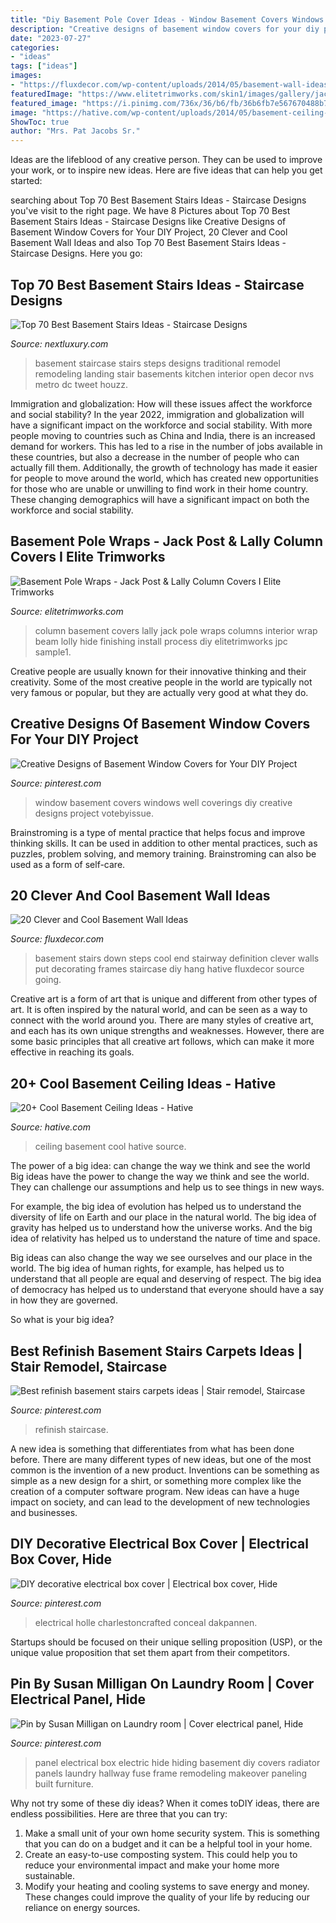 ```yaml
---
title: "Diy Basement Pole Cover Ideas - Window Basement Covers Windows Well Coverings Diy Creative Designs Project Votebyissue"
description: "Creative designs of basement window covers for your diy project"
date: "2023-07-27"
categories:
- "ideas"
tags: ["ideas"]
images:
- "https://fluxdecor.com/wp-content/uploads/2014/05/basement-wall-ideas/6-photo-wall-basement.jpg"
featuredImage: "https://www.elitetrimworks.com/skin1/images/gallery/jack_post/jpc_sample1.jpg"
featured_image: "https://i.pinimg.com/736x/36/b6/fb/36b6fb7e567670488b733c25fa8917fe.jpg"
image: "https://hative.com/wp-content/uploads/2014/05/basement-ceiling-ideas/4-ceiling-drawers-basement-ceiling.jpg"
ShowToc: true
author: "Mrs. Pat Jacobs Sr."
---
```



Ideas are the lifeblood of any creative person. They can be used to improve your work, or to inspire new ideas. Here are five ideas that can help you get started: 

	

		
searching about Top 70 Best Basement Stairs Ideas - Staircase Designs you've visit to the right page. We have 8 Pictures about Top 70 Best Basement Stairs Ideas - Staircase Designs like Creative Designs of Basement Window Covers for Your DIY Project, 20 Clever and Cool Basement Wall Ideas and also Top 70 Best Basement Stairs Ideas - Staircase Designs. Here you go:
		
    
## Top 70 Best Basement Stairs Ideas - Staircase Designs

<img loading=lazy src="http://nextluxury.com/wp-content/uploads/interior-designs-basement-stairss.jpg" onerror="this.onerror=null;this.src='https://tse4.mm.bing.net/th?id=OIP.6Ab7GUq5h22gJQ99YxafbQAAAA&amp;pid=15.1';" alt="Top 70 Best Basement Stairs Ideas - Staircase Designs">

_Source: nextluxury.com_

>basement staircase stairs steps designs traditional remodel remodeling landing stair basements kitchen interior open decor nvs metro dc tweet houzz. 

	

Immigration and globalization: How will these issues affect the workforce and social stability?
In the year 2022, immigration and globalization will have a significant impact on the workforce and social stability. With more people moving to countries such as China and India, there is an increased demand for workers. This has led to a rise in the number of jobs available in these countries, but also a decrease in the number of people who can actually fill them. Additionally, the growth of technology has made it easier for people to move around the world, which has created new opportunities for those who are unable or unwilling to find work in their home country. These changing demographics will have a significant impact on both the workforce and social stability.

    
## Basement Pole Wraps - Jack Post &amp; Lally Column Covers I Elite Trimworks

<img loading=lazy src="https://www.elitetrimworks.com/skin1/images/gallery/jack_post/jpc_sample1.jpg" onerror="this.onerror=null;this.src='https://tse3.mm.bing.net/th?id=OIP.IgA2cw5SwTuHA8ZM9aljzwAAAA&amp;pid=15.1';" alt="Basement Pole Wraps - Jack Post &amp; Lally Column Covers I Elite Trimworks">

_Source: elitetrimworks.com_

>column basement covers lally jack pole wraps columns interior wrap beam lolly hide finishing install process diy elitetrimworks jpc sample1. 

	

Creative people are usually known for their innovative thinking and their creativity. Some of the most creative people in the world are typically not very famous or popular, but they are actually very good at what they do.

    
## Creative Designs Of Basement Window Covers For Your DIY Project

<img loading=lazy src="https://i.pinimg.com/736x/36/b6/fb/36b6fb7e567670488b733c25fa8917fe.jpg" onerror="this.onerror=null;this.src='https://tse1.mm.bing.net/th?id=OIP.TF6Hvcagl1LouljZeHExxwHaJ4&amp;pid=15.1';" alt="Creative Designs of Basement Window Covers for Your DIY Project">

_Source: pinterest.com_

>window basement covers windows well coverings diy creative designs project votebyissue. 

	

Brainstroming is a type of mental practice that helps focus and improve thinking skills. It can be used in addition to other mental practices, such as puzzles, problem solving, and memory training. Brainstroming can also be used as a form of self-care.

    
## 20 Clever And Cool Basement Wall Ideas

<img loading=lazy src="https://fluxdecor.com/wp-content/uploads/2014/05/basement-wall-ideas/6-photo-wall-basement.jpg" onerror="this.onerror=null;this.src='https://tse3.mm.bing.net/th?id=OIP.ROvQT7L-4lhNAQJN3L0IpQHaLh&amp;pid=15.1';" alt="20 Clever and Cool Basement Wall Ideas">

_Source: fluxdecor.com_

>basement stairs down steps cool end stairway definition clever walls put decorating frames staircase diy hang hative fluxdecor source going. 

	

Creative art is a form of art that is unique and different from other types of art. It is often inspired by the natural world, and can be seen as a way to connect with the world around you. There are many styles of creative art, and each has its own unique strengths and weaknesses. However, there are some basic principles that all creative art follows, which can make it more effective in reaching its goals.

    
## 20+ Cool Basement Ceiling Ideas - Hative

<img loading=lazy src="https://hative.com/wp-content/uploads/2014/05/basement-ceiling-ideas/4-ceiling-drawers-basement-ceiling.jpg" onerror="this.onerror=null;this.src='https://tse4.mm.bing.net/th?id=OIP.F72CczuyWgsiq_X30SkZNgHaHa&amp;pid=15.1';" alt="20+ Cool Basement Ceiling Ideas - Hative">

_Source: hative.com_

>ceiling basement cool hative source. 

	

The power of a big idea: can change the way we think and see the world
Big ideas have the power to change the way we think and see the world. They can challenge our assumptions and help us to see things in new ways.


For example, the big idea of evolution has helped us to understand the diversity of life on Earth and our place in the natural world. The big idea of gravity has helped us to understand how the universe works. And the big idea of relativity has helped us to understand the nature of time and space.



Big ideas can also change the way we see ourselves and our place in the world. The big idea of human rights, for example, has helped us to understand that all people are equal and deserving of respect. The big idea of democracy has helped us to understand that everyone should have a say in how they are governed.



So what is your big idea?

    
## Best Refinish Basement Stairs Carpets Ideas | Stair Remodel, Staircase

<img loading=lazy src="https://i.pinimg.com/736x/73/2e/f1/732ef1ab7a880333c6c2166e97aae58c.jpg" onerror="this.onerror=null;this.src='https://tse1.mm.bing.net/th?id=OIP.iJ8yeOtnvKO9tVPKfTKq1gAAAA&amp;pid=15.1';" alt="Best refinish basement stairs carpets ideas | Stair remodel, Staircase">

_Source: pinterest.com_

>refinish staircase. 

	

A new idea is something that differentiates from what has been done before. There are many different types of new ideas, but one of the most common is the invention of a new product. Inventions can be something as simple as a new design for a shirt, or something more complex like the creation of a computer software program. New ideas can have a huge impact on society, and can lead to the development of new technologies and businesses.

    
## DIY Decorative Electrical Box Cover | Electrical Box Cover, Hide

<img loading=lazy src="https://i.pinimg.com/736x/b2/5f/b2/b25fb2bdedd69ff90093341b3543cc20.jpg" onerror="this.onerror=null;this.src='https://tse3.mm.bing.net/th?id=OIP.Zth5IoNCKP1RSWnx-KB2IQHaLH&amp;pid=15.1';" alt="DIY decorative electrical box cover | Electrical box cover, Hide">

_Source: pinterest.com_

>electrical holle charlestoncrafted conceal dakpannen. 

	

Startups should be focused on their unique selling proposition (USP), or the unique value proposition that set them apart from their competitors.

    
## Pin By Susan Milligan On Laundry Room | Cover Electrical Panel, Hide

<img loading=lazy src="https://i.pinimg.com/736x/44/29/59/44295912556f3e9fc8e7697ce3346969--front-hallway-box-covers.jpg" onerror="this.onerror=null;this.src='https://tse4.mm.bing.net/th?id=OIP._nKG1R8UW1BiqGMdmqfliwHaJ4&amp;pid=15.1';" alt="Pin by Susan Milligan on Laundry room | Cover electrical panel, Hide">

_Source: pinterest.com_

>panel electrical box electric hide hiding basement diy covers radiator panels laundry hallway fuse frame remodeling makeover paneling built furniture. 

	

Why not try some of these diy ideas?
When it comes toDIY ideas, there are endless possibilities. Here are three that you can try: 
1) Make a small unit of your own home security system. This is something that you can do on a budget and it can be a helpful tool in your home.
2) Create an easy-to-use composting system. This could help you to reduce your environmental impact and make your home more sustainable.
3) Modify your heating and cooling systems to save energy and money. These changes could improve the quality of your life by reducing our reliance on energy sources.

